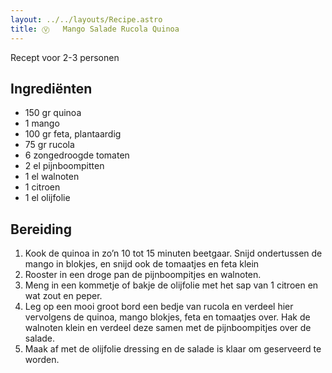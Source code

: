 ```yaml
---
layout: ../../layouts/Recipe.astro
title: Ⓥ   Mango Salade Rucola Quinoa
---
```

R﻿ecept voor 2-3 personen

## Ingrediënten

* 1﻿50 gr quinoa
* 1﻿ mango
* 1﻿00 gr feta, plantaardig
* 7﻿5 gr rucola
* 6﻿ zongedroogde tomaten
* 2﻿ el pijnboompitten
* 1﻿ el walnoten
* 1﻿ citroen
* 1﻿ el olijfolie

## Bereiding

1. Kook de quinoa in zo’n 10 tot 15 minuten beetgaar. Snijd ondertussen de mango in blokjes, en snijd ook de tomaatjes en feta klein
2. Rooster in een droge pan de pijnboompitjes en walnoten.
3. Meng in een kommetje of bakje de olijfolie met het sap van 1 citroen en wat zout en peper.
4. Leg op een mooi groot bord een bedje van rucola en verdeel hier vervolgens de quinoa, mango blokjes, feta en tomaatjes over. Hak de walnoten klein en verdeel deze samen met de pijnboompitjes over de salade.
5. Maak af met de olijfolie dressing en de salade is klaar om geserveerd te worden.